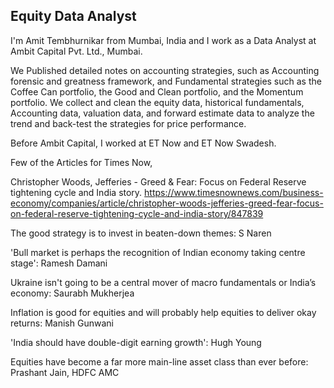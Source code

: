 ## Equity Data Analyst

I'm Amit Tembhurnikar from Mumbai, India and I work as a Data Analyst at Ambit Capital Pvt. Ltd., Mumbai.

We Published detailed notes on accounting strategies, such as Accounting forensic and greatness framework, and Fundamental strategies such as the Coffee Can portfolio, the Good and Clean portfolio, and the Momentum portfolio.
We collect and clean the equity data, historical fundamentals, Accounting data, valuation data, and forward estimate data to analyze the trend and back-test the strategies for price performance.

Before Ambit Capital, I worked at ET Now and ET Now Swadesh.


Few of the Articles for Times Now,

Christopher Woods, Jefferies - Greed & Fear: Focus on Federal Reserve tightening cycle and India story.
https://www.timesnownews.com/business-economy/companies/article/christopher-woods-jefferies-greed-fear-focus-on-federal-reserve-tightening-cycle-and-india-story/847839

The good strategy is to invest in beaten-down themes: S Naren

'Bull market is perhaps the recognition of Indian economy taking centre stage': Ramesh Damani

Ukraine isn't going to be a central mover of macro fundamentals or India’s economy: Saurabh Mukherjea

Inflation is good for equities and will probably help equities to deliver okay returns: Manish Gunwani

'India should have double-digit earning growth': Hugh Young

Equities have become a far more main-line asset class than ever before: Prashant Jain, HDFC AMC
